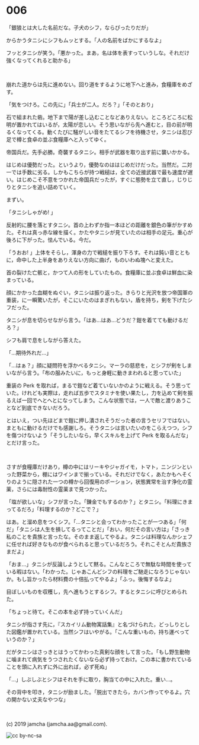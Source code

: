 

# 006

「銀狼とは大した名前だな。子犬のシフ，ならぴったりだが」

からかうタニシにシフもムッとする。「人の名前をばかにするなよ」

フッとタニシが笑う。「悪かった。まあ，名は体を表すっていうしな。それだけ強くなってくれると助かる」

<br>

崩れた道からは先に進めない。回り道をするように地下へと進み，食糧庫をめざす。

「気をつけろ。この先に」「兵士が二人。だろ？」「そのとおり」

石で組まれた砦。地下まで陽が差し込むことなどありえない。ところどころに松明が置かれてはいるが，太陽が恋しい。そう思いながら先へ進むと，目の前が明るくなってくる。動くたびに騒がしい音をたてるシフを待機させ，タニシは忍び足で樽と食卓の並ぶ食糧庫へと入ってゆく。

帝国兵だ。先手必勝。奇襲するタニシ。相手が武器を取り出す前に襲いかかる。

はじめは優勢だった。というより，優勢なのははじめだけだった。当然だ。二対一では手数に劣る。しかもこちらが持つ戦槌は，全ての近接武器で最も速度が遅い。はじめこそ不意をつかれた帝国兵だったが，すぐに態勢を立て直し，じりじりとタニシを追い詰めていく。

まずい。

「タニシしゃがめ! 」

反射的に腰を落とすタニシ。首の上わずか指一本ほどの距離を銀色の筆がかすめた。それは真っ赤な線を描く。かたやタニシが見ていたのは相手の足元。重心が後ろに下がった。怯んでいる。今だ。

「うおお! 」上体をそらし，渾身の力で戦槌を振り下ろす。それは鈍い音とともに，命中した上半身をありえない方向に曲げ，ものいわぬ塊へと変えた。

首の裂けた亡骸と，かつて人の形をしていたもの。食糧庫に並ぶ食卓は鮮血に染まっている。

顔にかかった血糊をぬぐい，タニシは振り返った。きらりと光沢を放つ帝国軍の重装，に一瞬驚いたが，そこにいたのはまぎれもない，盾を持ち，剣を下げたシフだった。

タニシが息を切らせながら言う。「はあ…はあ…どうだ？鎧を着てても動けるだろ？」

シフも肩で息をしながら答えた。

「…期待外れだ…」

「…はぁ？」顔に疑問符を浮かべるタニシ。マーラの慈悲を，とシフが剣をしまいながら言う。「布の服みたいに，もっと身軽に動きまわれると思っていた」

重装の Perk を取れば，まるで鎧など着ていないかのように戦える。そう思っていた。けれども実際は，走れば五歩でスタミナを使い果たし，力を込めて剣を振るえば一回でへとへとになってしまう。こんな状態では，一人で敵と渡りあうことなど到底できないだろう。

とはいえ，つい先ほどまで鎧に押し潰されそうだった者の言うセリフではない。まともに動けるだけでも感謝しろ。そうタニシは言いたいのをこらえつつ，シフを傷つけないよう「そうしたいなら，早くスキルを上げて Perk を取るんだな」とだけ言った。

<br>

さすが食糧庫だけあり，樽の中にはリーキやジャガイモ，トマト，ニンジンといった野菜から，棚にはワインまで揃っている。それだけでなく，あたかもへそくりのように隠された一つの樽から回復用のポーション，状態異常を治す浄化の霊薬，さらには毒耐性の霊薬まで見つかった。

「塩が欲しいな」シフが言った。「錬金でもするのか？」とタニシ。「料理にきまってるだろ」「料理するのか？どこで？」

はあ。と溜め息をつくシフ。「…タニシと会ってわかったことが一つある」「何だ」「タニシは人生を損してるってことだ」「おい，何だその言い方は」「さっき私のことを貴族と言ったな。そのまま返してやるよ。タニシは料理なんかシェフに任せれば好きなものが食べられると思っているだろう。それこそとんだ貴族さまだよ」

「おま…」タニシが反論しようとして黙る。こんなところで無駄な時間を使っている暇はない。「わかった。じゃあこんどシフの料理をご馳走になろうじゃないか。もし旨かったら材料費の十倍払ってやるよ」「ふっ。後悔するなよ」

目ぼしいものを収穫し，先へ進もうとするシフ。するとタニシに呼びとめられた。

「ちょっと待て。そこの本を必ず持っていくんだ」

タニシが指さす先に，『スカイリム動物寓話集』と名づけられた，どっしりとした図鑑が置かれている。当然シフはいやがる。「こんな重いもの，持ち運べっていうのか？」

だがタニシはさっきとはうってかわった真剣な顔をして言った。「もし野生動物に噛まれて病気をうつされたくないなら必ず持っておけ。この本に書かれていることを頭に入れずに外に出れば，必ず死ぬ」

「…」しぶしぶとシフはそれを手に取り，胸当ての中に入れた。重い…。

その背中を叩き，タニシが励ました。「脱出できたら，カバン作ってやるよ。穴の開かない丈夫なやつな」

<br>
<br>
(c) 2019 jamcha (jamcha.aa@gmail.com).

![cc by-nc-sa](https://i.creativecommons.org/l/by-nc-sa/4.0/88x31.png)

